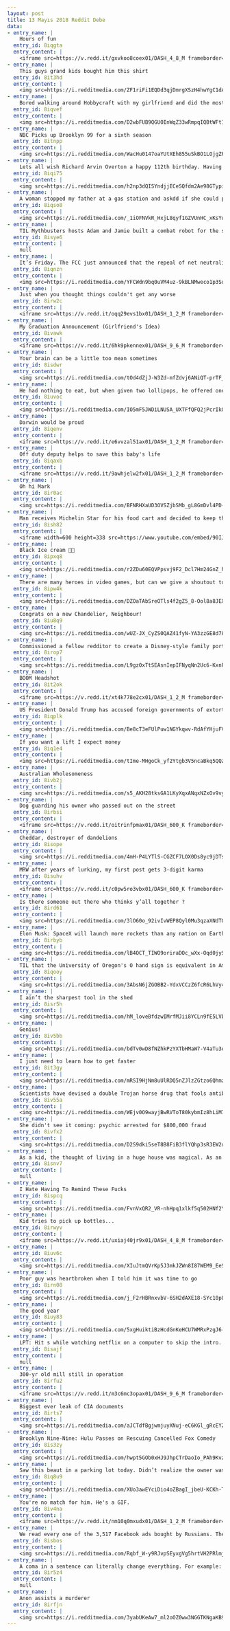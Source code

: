 ```yaml
---
layout: post
title: 13 Mayıs 2018 Reddit Debe
data:
- entry_name: |
    Hours of fun
  entry_id: 8iqgta
  entry_content: |
    <iframe src=https://v.redd.it/gxvkoo8coex01/DASH_4_8_M frameborder=0></iframe>
- entry_name: |
    This guys grand kids bought him this shirt
  entry_id: 8it3hd
  entry_content: |
    <img src=https://i.redditmedia.com/ZF1riFi1EQDd3qjDmrgXSzH4hwYgC1dAnxiC3BeNNyA.jpg?s=8ccb97e37be2bb8e125dad34fe908c5e frameborder=0>
- entry_name: |
    Bored walking around Hobbycraft with my girlfriend and did the most British thing possible...She thought I was immature but I think I’m hilarious!
  entry_id: 8iqvef
  entry_content: |
    <img src=https://i.redditmedia.com/D2wbFUB9QGUOInWqZ33wRmpqIQBtWFt1p5hPetbSoCA.jpg?s=a95fd192e533215f7dc441feb13c2678 frameborder=0>
- entry_name: |
    NBC Picks up Brooklyn 99 for a sixth season
  entry_id: 8itnpp
  entry_content: |
    <img src=https://i.redditmedia.com/WacHu0147oaYUtXEh855uSkBO1LOjgZPp8Mf2puZ-eI.jpg?s=725ff8221414a0b9b06cfdc9ed33693d frameborder=0>
- entry_name: |
    Lets all wish Richard Arvin Overton a happy 112th birthday. Having served the US Army in the Pacific during WWII, he is both the oldest living US Combat Veteran and oldest living male in the United States.
  entry_id: 8iqi75
  entry_content: |
    <img src=https://i.redditmedia.com/h2np3dQISYndjjECeSQfdm2Ae98GTypiupQBHucN2PY.jpg?s=0b54302060f256449f968a8b60fbcd59 frameborder=0>
- entry_name: |
    A woman stopped my father at a gas station and askdd if she could paint him. He said yes. She took a picture and got his address. She brought this to his house a few days later.
  entry_id: 8iqso8
  entry_content: |
    <img src=https://i.redditmedia.com/_1iOFNVkR_HxjL8qyf1GZVUnHC_xKsYu0OYSz9yBeQo.jpg?s=9e3843dc8e7b97306ecbc2516bf3a762 frameborder=0>
- entry_name: |
    TIL Mythbusters hosts Adam and Jamie built a combat robot for the show Robot Wars. It was so effective that it often sent pieces of its opponent's bodywork over the shield walls of the arena into the crowd, and after two fights the show's insurance company deemed the bot too hazardous to compete.
  entry_id: 8isye6
  entry_content: |
    null
- entry_name: |
    It’s Friday. The FCC just announced that the repeal of net neutrality will officially go into effect in one month unless Congress stops it. The Senate will vote on Wednesday. We have a job to do.
  entry_id: 8iqnzn
  entry_content: |
    <img src=https://i.redditmedia.com/YFCWdn9bq0uVM4uz-9kBLNMweco1p3SqPwuLasoFIrw.jpg?s=4532e33f837d77e3f9f4d3d092d98636 frameborder=0>
- entry_name: |
    Just when you thought things couldn't get any worse
  entry_id: 8irw2c
  entry_content: |
    <iframe src=https://v.redd.it/oqq29evs1bx01/DASH_1_2_M frameborder=0></iframe>
- entry_name: |
    My Graduation Announcement (Girlfriend's Idea)
  entry_id: 8ivawk
  entry_content: |
    <iframe src=https://v.redd.it/6hk9pkennex01/DASH_9_6_M frameborder=0></iframe>
- entry_name: |
    Your brain can be a little too mean sometimes
  entry_id: 8isdwr
  entry_content: |
    <img src=https://i.redditmedia.com/tOd4dZjJ-W3Zd-mfZdvj6ANiQT-prTF_y8m2DnGecBs.jpg?s=4f0537cf29df00fb810c483ba6fadbb1 frameborder=0>
- entry_name: |
    He had nothing to eat, but when given two lollipops, he offered one of them back to photographer Emil Leonardi.
  entry_id: 8iuvoc
  entry_content: |
    <img src=https://i.redditmedia.com/IO5mF5JWDiLNUSA_UXTFfQFQ2jPcrIkGYR_MMgXUmvQ.jpg?s=9bc58df785b76d63705d9966705dfd37 frameborder=0>
- entry_name: |
    Darwin would be proud
  entry_id: 8iqenv
  entry_content: |
    <iframe src=https://v.redd.it/e6vvzal51ax01/DASH_1_2_M frameborder=0></iframe>
- entry_name: |
    Off duty deputy helps to save this baby's life
  entry_id: 8iqaxb
  entry_content: |
    <iframe src=https://v.redd.it/9awhjelw2fx01/DASH_1_2_M frameborder=0></iframe>
- entry_name: |
    Oh hi Mark
  entry_id: 8ir0ac
  entry_content: |
    <img src=https://i.redditmedia.com/BFNRHXaUD3OVSZjbSMb_gL8GmDvl4PD-pJ9sDeo_StM.jpg?s=98d3b1f4bd9fcb58d4836a8d6b6fa98e frameborder=0>
- entry_name: |
    Man receives Michelin Star for his food cart and decided to keep the price at 1.50$ instead of raising it making it the cheapest Michelin-starred meal.
  entry_id: 8ish82
  entry_content: |
    <iframe width=600 height=338 src=https://www.youtube.com/embed/90IJanuV_0M?feature=oembed&enablejsapi=1 frameborder=0 allow=autoplay; encrypted-media allowfullscreen></iframe>
- entry_name: |
    Black Ice cream 🍦🖤
  entry_id: 8ipxq8
  entry_content: |
    <img src=https://i.redditmedia.com/r2ZDu60EQVPpsvj9F2_Dcl7Hm24GnZ_hINfzQucoEUc.jpg?s=20e1fa27303ba0ce212cd47a9b88266a frameborder=0>
- entry_name: |
    There are many heroes in video games, but can we give a shoutout to the hero of all heroes?
  entry_id: 8ipw4k
  entry_content: |
    <img src=https://i.redditmedia.com/DZOaTAbSreOTls4f2gZ5_8-Ool8a8JEXFgOcUz-AH6w.jpg?s=87be0bff0829d0e7dd0e38b874cfe195 frameborder=0>
- entry_name: |
    Congrats on a new Chandelier, Neighbour!
  entry_id: 8iu8q9
  entry_content: |
    <img src=https://i.redditmedia.com/wUZ-JX_CyZS0QAZ41fyN-YA3zzGE8d78VfGftz4rNx4.jpg?s=2f6306a898b6acceb43c64b57cb54d9d frameborder=0>
- entry_name: |
    Commissioned a fellow redditor to create a Disney-style family portrait for my wife for mother's day! Think she'll like it?
  entry_id: 8irop7
  entry_content: |
    <img src=https://i.redditmedia.com/L9gz0xTtSEAsnIepIFNyqNn2Uc6-KxnPYN-2JAdMTKA.jpg?s=443a6c54d693b32dcfdded147384b633 frameborder=0>
- entry_name: |
    BOOM Headshot
  entry_id: 8it2ok
  entry_content: |
    <iframe src=https://v.redd.it/xt4k778e2cx01/DASH_1_2_M frameborder=0></iframe>
- entry_name: |
    US President Donald Trump has accused foreign governments of extorting unreasonably low drug prices from pharmaceutical firms.
  entry_id: 8iqplk
  entry_content: |
    <img src=https://i.redditmedia.com/Be8cT3eFUlPuw1NGYkqwv-RdAfYHjuFV6De_V5PPvHc.jpg?s=1c86fdc145c11b3f1b1af91107173cb8 frameborder=0>
- entry_name: |
    If you want a lift I expect money
  entry_id: 8iq1e4
  entry_content: |
    <img src=https://i.redditmedia.com/tIme-MHgoCk_yf2Ytgb3V5ncaBkq5QQZfkhXu0OOD9E.jpg?s=8de1b3452a929a6b0b562dbbc0bb4f21 frameborder=0>
- entry_name: |
    Australian Wholesomeness
  entry_id: 8ivb2j
  entry_content: |
    <img src=https://i.redditmedia.com/s5_AKH28tksGA1LKyXqxANqxNZxOv9vybKBP3VmCwN8.png?s=0270122af6f8a79327b16c0683905f19 frameborder=0>
- entry_name: |
    Dog guarding his owner who passed out on the street
  entry_id: 8irbsi
  entry_content: |
    <iframe src=https://v.redd.it/oitrinfpmax01/DASH_600_K frameborder=0></iframe>
- entry_name: |
    Cheddar, destroyer of dandelions
  entry_id: 8isope
  entry_content: |
    <img src=https://i.redditmedia.com/4mH-P4LYTlS-CGZCF7LOX0Ds8yc9jDTs2b1LDClE6NU.jpg?s=c1f3573d6eb466ffaa4d60360418fbca frameborder=0>
- entry_name: |
    MRW after years of lurking, my first post gets 3-digit karma
  entry_id: 8isuhv
  entry_content: |
    <iframe src=https://v.redd.it/c0pw5ro3vbx01/DASH_600_K frameborder=0></iframe>
- entry_name: |
    Is there someone out there who thinks y’all together ?
  entry_id: 8ird61
  entry_content: |
    <img src=https://i.redditmedia.com/3lO60o_92ivIvWEP8Qyl0Mu3qzaXNdT0bi77YrSmxL0.jpg?s=40152f8815490b93966b40df7e07bf68 frameborder=0>
- entry_name: |
    Elon Musk: SpaceX will launch more rockets than any nation on Earth this year — then make spaceflight history again in 2019. SpaceX will try to launch, land, and reuse one of the new rockets within 24 hours sometime in 2019.
  entry_id: 8irbyb
  entry_content: |
    <img src=https://i.redditmedia.com/lB4OCT_TIWO9oriraDOc_wXx-Oqd0jyS15h2-FPseZg.jpg?s=04acafe8a436d55bbfd714beb8ec155f frameborder=0>
- entry_name: |
    TIL that the University of Oregon's O hand sign is equivalent in American Sign Language to screaming Vagina
  entry_id: 8iqooy
  entry_content: |
    <img src=https://i.redditmedia.com/3AbsN6jZGOBB2-YdxVCCzZ6fcR6LhVy48xKopARJMFU.jpg?s=62124145bb5853f65bd74ef33a61ade5 frameborder=0>
- entry_name: |
    I ain’t the sharpest tool in the shed
  entry_id: 8isr5h
  entry_content: |
    <img src=https://i.redditmedia.com/hM_loveBfdzwIMrfMJii8YCLn9fE5LVbrXUi5IomTjI.jpg?s=1ec48edf0e8f84e2eb1d873425bc1455 frameborder=0>
- entry_name: |
    Genius!
  entry_id: 8iv5bb
  entry_content: |
    <img src=https://i.redditmedia.com/bdTv0wD8fNZhkPzYXTbHMaW7-V4aTu3e1YJ8VzX7xn4.jpg?s=459b056c28a4d8e0d302e15499d569d6 frameborder=0>
- entry_name: |
    I just need to learn how to get faster
  entry_id: 8it3gy
  entry_content: |
    <img src=https://i.redditmedia.com/mRSI9HjNm8uUlRDQ5nZJlzZGtzo6QhmzTEtaPWb00z4.jpg?s=8db467e99ef0c89d26fa46ecf0e5c3da frameborder=0>
- entry_name: |
    Scientists have devised a double Trojan horse drug that fools antibiotic-resistant bacteria into committing suicide. The drug appears to be a nutrient, but it contains two antibiotics. When the bacterium destroys the first antibiotic, it unleashes the second antibiotic, killing it.
  entry_id: 8iv55a
  entry_content: |
    <img src=https://i.redditmedia.com/WEjv0O9wayjBwRVToT80kybmIz8hLiM7PmgJWRmjBI0.jpg?s=37c733e971872dbb6658923573cf6c4a frameborder=0>
- entry_name: |
    She didn't see it coming: psychic arrested for $800,000 fraud
  entry_id: 8ivfx2
  entry_content: |
    <img src=https://i.redditmedia.com/D2S9dki5seT8B8FiB3flYQhp3sR3EW2unjZX9tijMLg.jpg?s=174e6da7a28bae90eb2e4afffd47856d frameborder=0>
- entry_name: |
    As a kid, the thought of living in a huge house was magical. As an adult, the thought of living in a huge house causes anxiety about the cleaning required.
  entry_id: 8isnv7
  entry_content: |
    null
- entry_name: |
    I Hate Having To Remind These Fucks
  entry_id: 8ispcq
  entry_content: |
    <img src=https://i.redditmedia.com/FvnVxQR2_VR-nhHpq1xlkf5q502HNf2Y2g727Sth5fE.png?s=73ea394bf8f8f8bcdd8fa9d5a98ecd12 frameborder=0>
- entry_name: |
    Kid tries to pick up bottles...
  entry_id: 8irwyv
  entry_content: |
    <iframe src=https://v.redd.it/uxiaj40jr9x01/DASH_4_8_M frameborder=0></iframe>
- entry_name: |
  entry_id: 8iuv6c
  entry_content: |
    <img src=https://i.redditmedia.com/XIuJtmQVrKp5J3mkJZWn8I87WEM9_EeSDeckTCA7Cvc.png?s=8e4630d3ea292175e98a40f3dd8f112f frameborder=0>
- entry_name: |
    Poor guy was heartbroken when I told him it was time to go
  entry_id: 8irn08
  entry_content: |
    <img src=https://i.redditmedia.com/j_F2rHBRnxvbV-6SH2dAXE18-SYc10p8h2G95qLry1Q.png?s=9c04c7d02fcc10f7c387e7317290eedb frameborder=0>
- entry_name: |
    The good year
  entry_id: 8iuy83
  entry_content: |
    <img src=https://i.redditmedia.com/5xgHuiktiBzHcdGnKeHCU7WMRxPzgJ6-HLwB8i8vYzc.jpg?s=c6e24700fc9e2d50e32bea7a2a21e933 frameborder=0>
- entry_name: |
    LPT: Hit s while watching netflix on a computer to skip the intro.
  entry_id: 8isajf
  entry_content: |
    null
- entry_name: |
    300-yr old mill still in operation
  entry_id: 8irfu2
  entry_content: |
    <iframe src=https://v.redd.it/m3c6mc3opax01/DASH_9_6_M frameborder=0></iframe>
- entry_name: |
    Biggest ever leak of CIA documents
  entry_id: 8irts7
  entry_content: |
    <img src=https://i.redditmedia.com/aJCTdfBgjwmjuyXNuj-eC6KGl_gRcEY2L9lJir4FPR8.jpg?s=b130685758436822e671cbbff6171d42 frameborder=0>
- entry_name: |
    Brooklyn Nine-Nine: Hulu Passes on Rescuing Cancelled Fox Comedy
  entry_id: 8is3zy
  entry_content: |
    <img src=https://i.redditmedia.com/hwpt5GOb0xHJ9JhpCTrDaoIo_PAh9Kvz6PAjEOLMwBE.jpg?s=0c901a58c607744e7bbc5459b9cb74c7 frameborder=0>
- entry_name: |
    Saw this beaut in a parking lot today. Didn’t realize the owner was in it until after I walked past because of the tinted windows.
  entry_id: 8iq8u9
  entry_content: |
    <img src=https://i.redditmedia.com/XUo3awEYciDio4oZBagI_jbeU-KCKh-TqlMKYRpUBqI.jpg?s=299f37e44e5738e40307b2828d21b8cf frameborder=0>
- entry_name: |
    You're no match for him. He's a GIF.
  entry_id: 8iv4na
  entry_content: |
    <iframe src=https://v.redd.it/nm10q0mxudx01/DASH_1_2_M frameborder=0></iframe>
- entry_name: |
    We read every one of the 3,517 Facebook ads bought by Russians. Their dominant strategy: Sowing racial discord
  entry_id: 8isbos
  entry_content: |
    <img src=https://i.redditmedia.com/Rqbf_W-y9RJvpSEyxgVg5hrtVH2PRlmjLw2iYDDT1zY.jpg?s=996a8f61fe1a99878af3e06b34ea2979 frameborder=0>
- entry_name: |
    A coma in a sentence can literally change everything. For example:
  entry_id: 8ir5z4
  entry_content: |
    null
- entry_name: |
    Anon assists a murderer
  entry_id: 8irfjn
  entry_content: |
    <img src=https://i.redditmedia.com/3yabUKeAw7_ml2oOZ0ww3NGGTKNgaKB9lOkpG7arm_0.jpg?s=786e9bc525d6d6221f792d6256b3231a frameborder=0>
---
```

